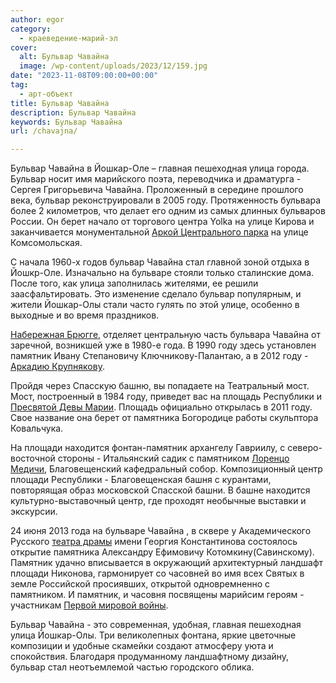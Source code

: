 ```yaml
---
author: egor
category:
  - краеведение-марий-эл
cover:
  alt: Бульвар Чавайна
  image: /wp-content/uploads/2023/12/159.jpg
date: "2023-11-08T09:00:00+00:00"
tag:
  - арт-объект
title: Бульвар Чавайна
description: Бульвар Чавайна
keywords: Бульвар Чавайна
url: /chavajna/

---
```

Бульвар Чавайна в Йошкар\-Оле – главная пешеходная улица города. Бульвар носит имя марийского поэта, переводчика и драматурга \- Сергея Григорьевича Чавайна. Проложенный в середине прошлого века, бульвар реконструировали в 2005 году. Протяженность бульвара более 2 километров, что делает его одним из самых длинных бульваров России. Он берет начало от торгового центра Yolka на улице Кирова и заканчивается монументальной [Аркой Центрального парка](/arka/) на улице Комсомольская.

С начала 1960-х годов бульвар Чавайна стал главной зоной отдыха в Йошкр-Оле. Изначально на бульваре стояли только сталинские дома. После того, как улица заполнилась жителями, ее решили заасфальтировать. Это изменение сделало бульвар популярным, и жители Йошкар-Олы стали часто гулять по этой улице, особенно в выходные и во время праздников.

[Набережная Брюгге](/brugge/), отделяет центральную часть бульвара Чавайна от заречной, возникшей уже в 1980-е года. В 1990 году здесь установлен памятник Ивану Степановичу Ключникову-Палантаю, а в 2012 году - [Аркадию Крупнякову](/krupnyakov/).

Пройдя через Спасскую башню, вы попадаете на Театральный мост. Мост, построенный в 1984 году, приведет вас на площадь Республики и [Пресвятой Девы Марии](/devamaria/). Площадь официально открылась в 2011 году. Свое название она берет от памятника Богородице работы скульптора Ковальчука.

На площади находится фонтан\-памятник архангелу Гавриилу, с северо\-восточной стороны \- Итальянский садик с памятником [Лоренцо Медичи](/pamyatnik-lorenczo-medichi/), Благовещенский кафедральный собор. Композиционный центр площади Республики \- Благовещенская башня с курантами, повторяящая образ московской Спасской башни. В башне находится культурно-выставочный центр, где проходят необычные выставки и экскурсии.

24 июня 2013 года на бульваре Чавайна , в сквере у Академического Русского [театра драмы](/teatr-dramy/) имени Георгия Константинова состоялось открытие памятника Александру Ефимовичу Котомкину(Савинскому). Памятник удачно вписывается в окружающий архитектурный ландшафт площади Никонова, гармонирует со часовней во имя всех Святых в земле Российской просиявших, открытой одновремненно с памятником. И памятник, и часовня посвящены марийсим героям \- участникам [Первой мировой войны](/wwi/).

Бульвар Чавайна \- это современная, удобная, главная пешеходная улица Йошкар-Олы. Три великолепных фонтана, яркие цветочные композиции и удобные скамейки создают атмосферу уюта и спокойствия. Благодаря продуманному ландшафтному дизайну, бульвар стал неотъемлемой частью городского облика.
